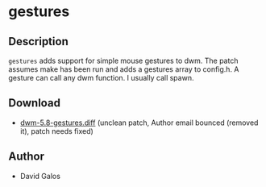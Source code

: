 gestures
========

Description
-----------
`gestures` adds support for simple mouse gestures to dwm. The patch assumes
make has been run and adds a gestures array to config.h. A gesture can call any
dwm function. I usually call spawn.

Download
--------
* [dwm-5.8-gestures.diff](dwm-5.8-gestures.diff) (unclean patch,
Author email bounced (removed it), patch needs fixed)

Author
------
* David Galos
